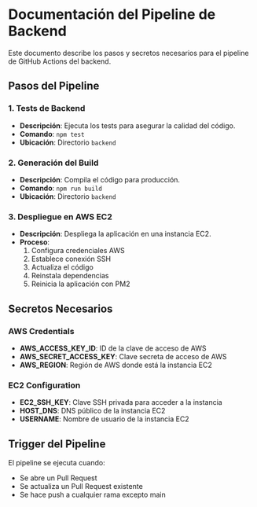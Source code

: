 # Documentación del Pipeline de Backend

Este documento describe los pasos y secretos necesarios para el pipeline de GitHub Actions del backend.

## Pasos del Pipeline

### 1. Tests de Backend
- **Descripción**: Ejecuta los tests para asegurar la calidad del código.
- **Comando**: `npm test`
- **Ubicación**: Directorio `backend`

### 2. Generación del Build
- **Descripción**: Compila el código para producción.
- **Comando**: `npm run build`
- **Ubicación**: Directorio `backend`

### 3. Despliegue en AWS EC2
- **Descripción**: Despliega la aplicación en una instancia EC2.
- **Proceso**:
  1. Configura credenciales AWS
  2. Establece conexión SSH
  3. Actualiza el código
  4. Reinstala dependencias
  5. Reinicia la aplicación con PM2

## Secretos Necesarios

### AWS Credentials
- **AWS_ACCESS_KEY_ID**: ID de la clave de acceso de AWS
- **AWS_SECRET_ACCESS_KEY**: Clave secreta de acceso de AWS
- **AWS_REGION**: Región de AWS donde está la instancia EC2

### EC2 Configuration
- **EC2_SSH_KEY**: Clave SSH privada para acceder a la instancia
- **HOST_DNS**: DNS público de la instancia EC2
- **USERNAME**: Nombre de usuario de la instancia EC2

## Trigger del Pipeline
El pipeline se ejecuta cuando:
- Se abre un Pull Request
- Se actualiza un Pull Request existente
- Se hace push a cualquier rama excepto main
